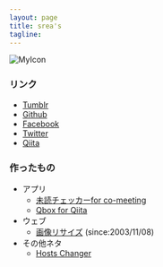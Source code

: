 ```yaml
---
layout: page
title: srea's 
tagline: 
---
```


![MyIcon](https://s.gravatar.com/avatar/a5e94e6a511b483b25138520506fbfaf?s=50 "MyIcon")

### リンク
* [Tumblr](http://php6.tumblr.com/)
* [Github](http://github.com/srea/)
* [Facebook](https://www.facebook.com/srea.jp)
* [Twitter](http://twitter.com/yukimikan88/)
* [Qiita](http://qiita.com/srea/)

### 作ったもの
* アプリ
    * [未読チェッカーfor co-meeting](./apps/co-meeting-123.html)
    * [Qbox for Qiita](./apps/qbox.html)
* ウェブ
    * [画像リサイズ](http://srea.jp/) (since:2003/11/08)
* その他ネタ
    * [Hosts Changer](./HostsChanger/)
